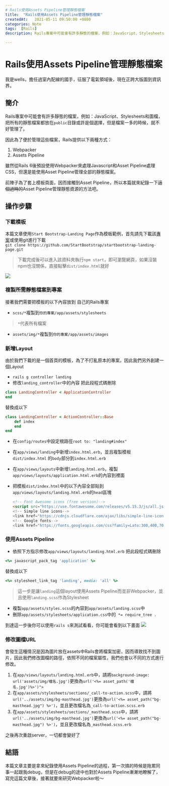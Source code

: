```yaml
---
# Rails使用Assets Pipeline管理靜態檔案
title:  "Rails使用Assets Pipeline管理靜態檔案"
createdAt:   2021-05-11 09:50:00 +0800
categories: Note
tags:  [Rails]
description: Rails專案中可能會有許多靜態的檔案，例如：JavaScript、Stylesheets和圖檔，把所有的靜態檔案都放在`public`目錄或許是個選擇，但是檔案一多的時候，就不好管理了。

---
```

# Rails使用Assets Pipeline管理靜態檔案
我是wells，擔任過室內配線的國手，征服了電氣領域後，現在正跨大版圖到資訊界。

## 簡介
  Rails專案中可能會有許多靜態的檔案，例如：JavaScript、Stylesheets和圖檔，把所有的靜態檔案都放在`public`目錄或許是個選擇，但是檔案一多的時候，就不好管理了。

因此為了便於管理這些檔案，Rails提供以下兩種方式：
1. Webpacker
2. Assets Pipeline

雖然從Rails 6後預設使用Webpacker來處理Javascript和Asset Pipeline處理CSS，但還是能使用Asset Pipeline管理全部的靜態檔案。

前陣子為了套上模板頁面，因而接觸到Asset Pipeline，所以本篇就來紀錄一下~~這個過時的~~Asset Pipeline管理靜態資源的方法吧。

## 操作步驟
### 下載模板
本篇文章使用`Start Bootstrap-Landing Page`作為模板範例，首先請先下載該[專案](https://github.com/StartBootstrap/startbootstrap-landing-page)或使用git進行下載<br>
`git clone https://github.com/StartBootstrap/startbootstrap-landing-page.git`
> 下載完成後可以進入該資料夾執行`npm start`，即可瀏覽網頁，如果沒裝npm也沒關係，直接點擊`dist/index.html`就好

![](startbootstrap-landing-page.png)

### 複製所需靜態檔案到專案
接著我們需要把模板的以下內容放到   自己的Rails專案
- `scss/*`複製到`你的專案/app/assets/stylesheets`
> `*`代表所有檔案
- `assets/img/*`複製到`你的專案/app/assets/images`

### 新增Layout
由於我們下載的是一個首頁的模板，為了不打亂原本的專案，因此我們另外創建一個Layout
- `rails g controller landing`
- 修改`landing_controller`中的內容
把此段程式碼刪除
```ruby
class LandingController < ApplicationController
end
```
替換成以下
```ruby
class LandingController < ActionController::Base
    def index
    end
end
```
- 在`config/routes`中設定根路徑`root to: "landing#index"`
- 在`app/views/landing`中新增`index.html.erb`，並且複製模板`dist/index.html` 的`body`部分到`index.html.erb`
- 在`app/views/layouts`中新增`landing.html.erb`，複製`app/views/layouts/application.html.erb`的內容到裡面
- 把模板`dist/index.html`中的以下內容全部貼到`app/views/layouts/landing.html.erb`的`head`區塊

    ```html
    <!-- Font Awesome icons (free version)-->
    <script src="https://use.fontawesome.com/releases/v5.15.3/js/all.js" crossorigin="anonymous"><script>
    <!-- Simple line icons-->
    <link href="https://cdnjs.cloudflare.com/ajax/libs/simple-line-icons/2.5.5/csssimple-line-icons.min.css" rel="stylesheet" type="text/css" />
    <!-- Google fonts-->
    <link href="https://fonts.googleapis.com/css?family=Lato:300,400,700,300italic,400italic700italic" rel="stylesheet" type="text/css" />

    ```

### 使用Assets Pipeline
- 依照下方指示修改`app/views/layouts/landing.html.erb`
把此段程式碼刪除
```ruby
<%= javascript_pack_tag 'application' %>
```
替換成以下
```ruby
<%= stylesheet_link_tag 'landing', media: 'all' %>
```

> 這一步是讓`landing`這個layout使用Assets Pipeline而並非Webpacker，並且使用`landing.scss`作為Stylesheet

- 複製`app/assets/styles.scss`的內容到`app/assets/landing.scss`中
- 刪除`app/assets/stylesheets/application.css`中的` *= require_tree .`

到達這一步後你可以使用`rails s`來測試看看，你可能會看到以下畫面
![](沒有圖片的畫面.png)

### 修改圖檔URL
會發生這種情況是因為圖片放在assets中Rails會將檔案加密，因而導致找不到圖片，因此我們修改圖檔的路徑，依照不同的檔案屬性，我們也會以不同的方式進行修改。

1. 在`app/views/layouts/landing.html.erb`中，請將`background-image: url('assets/img/檔名.jpg')`更換為`url('<%= asset_path('檔名.jpg')%>')">`
2. 在`app/assets/stylesheets/sections/_call-to-action.scss`中，請將`url('../assets/img/bg-masthead.jpg')`更換為`url('<%= asset_path("bg-masthead.jpg") %>')`，並且更改檔名為`_call-to-action.scss.erb`
2. 在`app/assets/stylesheets/sections/_masthead.scss`中，請將`url('../assets/img/bg-masthead.jpg')`更換為`url('<%= asset_path("bg-masthead.jpg") %>')`，並且更改檔名為`_masthead.scss.erb`

之後再次重啟server，一切都會變好了

## 結語
本篇文章主要是拿來紀錄使用Assets Pipeline的過程，第一次搞的時候是拖累同事一起跟我debug，但是在debug的途中也對於Assets Pipeline漸漸地瞭解了，寫完這篇文章後，接著就要來研究Webpacker啦～
